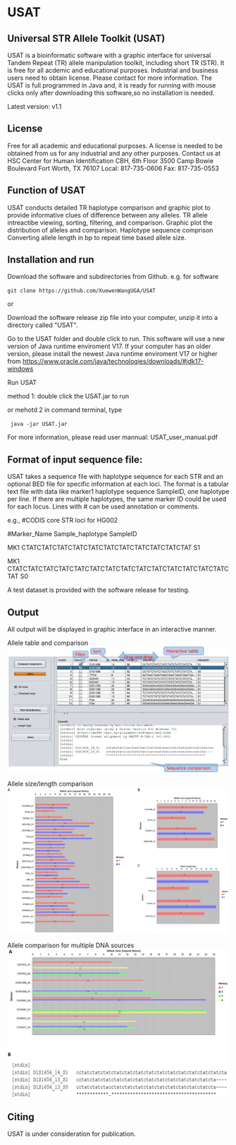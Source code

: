 # USAT
## Universal STR Allele Toolkit (USAT)

USAT is a bioinformatic software with a graphic interface for universal Tandem Repeat (TR) allele manipulation toolkit, including short TR (STR). It is free for all acdemic and educational purposes. Industrial and business users need to obtain license. Please contact for more information.
The USAT is full programmed in Java and, it is ready for running with mouse clicks only after downloading this software,so no installation is needed.

Latest version: v1.1

## License
Free for all academic and educational purposes. A license is needed to be obtained from us for any industrial and any other purposes. Contact us at 
HSC Center for Human Identification
CBH, 6th Floor
3500 Camp Bowie Boulevard
Fort Worth, TX 76107
Local: 817-735-0606
Fax: 817-735-0553


## Function of USAT
USAT conducts detailed TR haplotype comparison and graphic plot to provide informative clues of difference between any alleles.
TR allele intreactibe viewing, sorting, filtering, and comparison. 
Graphic plot the distribution of alleles and comparison. 
Haplotype sequence comprison
Converting allele length in bp to repeat time based allele size. 

## Installation and run
Download the software and subdirectories from Github. e.g. for software
 
 `git clone https://github.com/XuewenWangUGA/USAT`
 
 or 
 
 Download the software release zip file into your computer, unzip it into a directory called "USAT". 
 
 Go to the USAT folder and double click to run. This software will use a new version of Java runtime enviroment V17. If your computer has an older version, please install the newest Java runtime enviroment V17 or higher from https://www.oracle.com/java/technologies/downloads/#jdk17-windows 
 
 Run USAT
 
 method 1: double click the USAT.jar to run
 
 or mehotd 2 in command terminal, type 
 
` java -jar USAT.jar`

For more information, please read user mannual: USAT_user_manual.pdf


## Format of input sequence file:
USAT takes a sequence file with haplotype sequence for each STR and an optional BED file for specific information at each loci.
The format is a tabular text file with data like marker1 <tab> haplotype sequence <tab> SampleID, one haplotype per line. If there are multiple haplotypes, the same marker ID could be used for each locus. Lines with # can be used annotation or comments. 
 
 e.g.,
 #CODIS core STR loci for HG002		
 
#Marker_Name	Sample_haplotype	SampleID
 
  MK1 CTATCTATCTATCTATCTATCTATCTATCTATCTATCTATCTAT S1
 
  MK1 CTATCTATCTATCTATCTATCTATCTATCTATCTATCTATCTATCTATCTATCTATCTAT S0
  
  A test dataset is provided with the software release for testing.
 
## Output
 
 All output will be displayed in graphic interface in an interactive manner.
 
 Allele table and comparison
![What is this](USAT_viewTableAlign_panel.png)
 
 Allele size/length comparison
 ![What is this](USAT_plot_panel.png)
 
 Allele comparison for multiple DNA sources
  ![What is this](Comp_HG002_003.png)
 
 ## Citing
 USAT is under consideration for publication.
  
